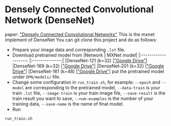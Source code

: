 # Densely Connected Convolutional Network (DenseNet)
paper: ["Densely Connected Convolutional Networks"](http://arxiv.org/abs/1608.06993)
This is the mxnet implement of DenseNet
You can git clone this project and do as follows:
* Prepare your image data and corresponding `.lst` file.
* Download pretrained model from
|Network 			   |     MXNet model|
|:-------------------: |:--------------:| 
|DenseNet-121 (k=32)   |["Google Drive"](https://drive.google.com/drive/my-drive)|
|DenseNet-169 (k=32)   |["Google Drive"](https://drive.google.com/drive/my-drive)|
|DenseNet-201 (k=32)   |["Google Drive"](https://drive.google.com/drive/my-drive)|
|DenseNet-161 (k=48)   |["Google Drive"](https://drive.google.com/drive/my-drive)|
put the pretrained model under `DPN/models/` file.
* Change some configuration in `run_train.sh`, for example: `--epoch` and `--model` are corresponding to the pretrained model, `--data-train` is your train `.lst` file, `--image-train` is your train image file, `--save-result` is the train result you want to save, `--num-examples` is the number of your training data, `--save-name` is the name of final model.
* Run
```
run_train.sh
```